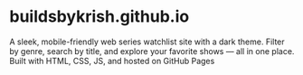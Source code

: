 # buildsbykrish.github.io
A sleek, mobile-friendly web series watchlist site with a dark theme. Filter by genre, search by title, and explore your favorite shows — all in one place. Built with HTML, CSS, JS, and hosted on GitHub Pages
